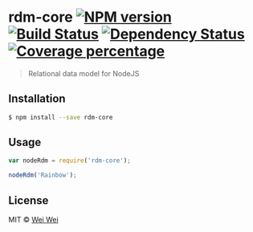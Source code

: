 # rdm-core [![NPM version][npm-image]][npm-url] [![Build Status][travis-image]][travis-url] [![Dependency Status][daviddm-image]][daviddm-url] [![Coverage percentage][coveralls-image]][coveralls-url]
> Relational data model for NodeJS

## Installation

```sh
$ npm install --save rdm-core
```

## Usage

```js
var nodeRdm = require('rdm-core');

nodeRdm('Rainbow');
```
## License

MIT © [Wei Wei](http://lyweiwei.github.io/)


[npm-image]: https://badge.fury.io/js/rdm-core.svg
[npm-url]: https://npmjs.org/package/rdm-core
[travis-image]: https://travis-ci.org/lyweiwei/rdm-core.svg?branch=master
[travis-url]: https://travis-ci.org/lyweiwei/rdm-core
[daviddm-image]: https://david-dm.org/lyweiwei/rdm-core.svg?theme=shields.io
[daviddm-url]: https://david-dm.org/lyweiwei/rdm-core
[coveralls-image]: https://coveralls.io/repos/lyweiwei/rdm-core/badge.svg
[coveralls-url]: https://coveralls.io/r/lyweiwei/rdm-core
